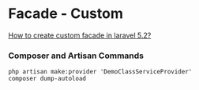 # Facade - Custom

[How to create custom facade in laravel 5.2?](https://www.itsolutionstuff.com/post/how-to-create-custom-facade-in-laravel-52example.html)

### Composer and Artisan Commands
```shell script
php artisan make:provider 'DemoClassServiceProvider'
composer dump-autoload
```
